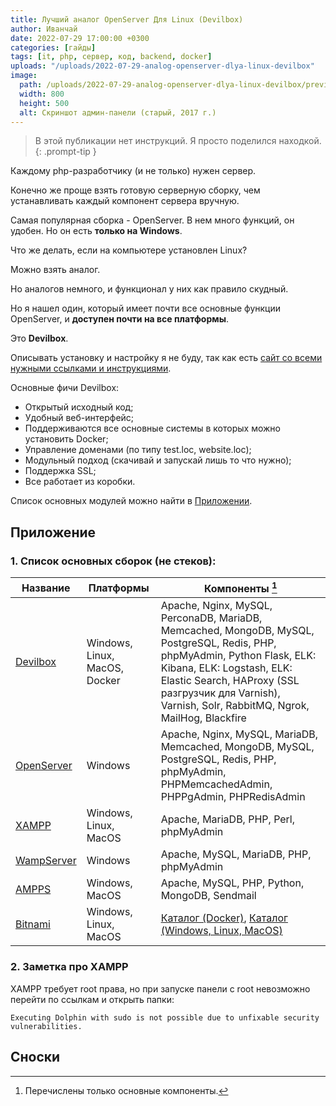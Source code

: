 ```yaml
---
title: Лучший аналог OpenServer Для Linux (Devilbox)
author: Иванчай
date: 2022-07-29 17:00:00 +0300
categories: [гайды]
tags: [it, php, сервер, код, backend, docker]
uploads: "/uploads/2022-07-29-analog-openserver-dlya-linux-devilbox"
image:
  path: /uploads/2022-07-29-analog-openserver-dlya-linux-devilbox/preview.jpg
  width: 800
  height: 500
  alt: Скриншот админ-панели (старый, 2017 г.)
---
```


> В этой публикации нет инструкций. Я просто поделился находкой.
{: .prompt-tip }

Каждому php-разработчику (и не только) нужен сервер.

Конечно же проще взять готовую серверную сборку, чем устанавливать каждый компонент сервера вручную.

Самая популярная сборка - OpenServer. В нем много функций, он удобен. Но он есть **только на Windows**.

Что же делать, если на компьютере установлен Linux?

Можно взять аналог.

Но аналогов немного, и функционал у них как правило скудный.

Но я нашел один, который имеет почти все основные функции OpenServer, и **доступен почти на все платформы**.

Это **Devilbox**.

Описывать установку и настройку я не буду, так как есть [сайт со всеми нужными ссылками и инструкциями](http://devilbox.org/).

Основные фичи Devilbox:

- Открытый исходный код;
- Удобный веб-интерфейс;
- Поддерживаются все основные системы в которых можно установить Docker;
- Управление доменами (по типу test.loc, website.loc);
- Модульный подход (скачивай и запускай лишь то что нужно);
- Поддержка SSL;
- Все работает из коробки.

Список основных модулей можно найти в [Приложении](#приложение).

## Приложение

### 1. Список основных сборок (не стеков):

| Название                                  | Платформы                     | Компоненты [^1]                                                                                                                                                                                                                                                  |
| ----------------------------------------- | ----------------------------- | ---------------------------------------------------------------------------------------------------------------------------------------------------------------------------------------------------------------------------------------------------------------- |
| [Devilbox](http://devilbox.org/)          | Windows, Linux, MacOS, Docker | Apache, Nginx, MySQL, PerconaDB, MariaDB, Memcached, MongoDB, MySQL, PostgreSQL, Redis, PHP, phpMyAdmin, Python Flask, ELK: Kibana, ELK: Logstash, ELK: Elastic Search, HAProxy (SSL разгрузчик для Varnish), Varnish, Solr, RabbitMQ, Ngrok, MailHog, Blackfire |
| [OpenServer](https://ospanel.io/)         | Windows                       | Apache, Nginx, MySQL, MariaDB, Memcached, MongoDB, MySQL, PostgreSQL, Redis, PHP, phpMyAdmin, PHPMemcachedAdmin, PHPPgAdmin, PHPRedisAdmin                                                                                                                       |
| [XAMPP](https://www.apachefriends.org/)   | Windows, Linux, MacOS         | Apache, MariaDB, PHP, Perl, phpMyAdmin                                                                                                                                                                                                                           |
| [WampServer](https://www.wampserver.com/) | Windows                       | Apache, MySQL, MariaDB, PHP, phpMyAdmin                                                                                                                                                                                                                          |
| [AMPPS](https://www.ampps.com/)           | Windows, MacOS                | Apache, MySQL, PHP, Python, MongoDB, Sendmail                                                                                                                                                                                                                    |
| [Bitnami](https://bitnami.com/)           | Windows, Linux, MacOS         | [Каталог (Docker)](https://bitnami.com/stacks/containers), [Каталог (Windows, Linux, MacOS)](https://bitnami.com/stacks/installer)                                                                                                                               |

### 2. Заметка про XAMPP

XAMPP требует root права, но при запуске панели с root невозможно перейти по ссылкам и открыть папки:

```
Executing Dolphin with sudo is not possible due to unfixable security vulnerabilities.
```

## Сноски

[^1]: Перечислены только основные компоненты.
